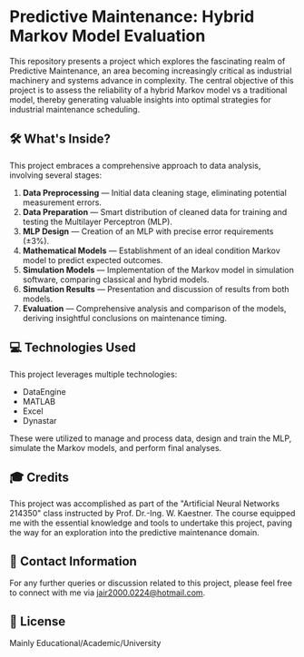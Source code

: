 # Predictive Maintenance: Hybrid Markov Model Evaluation 

This repository presents a project which explores the fascinating realm of Predictive Maintenance, an area becoming increasingly critical as industrial machinery and systems advance in complexity. The central objective of this project is to assess the reliability of a hybrid Markov model vs a traditional model, thereby generating valuable insights into optimal strategies for industrial maintenance scheduling.

## :hammer_and_wrench: What's Inside?

This project embraces a comprehensive approach to data analysis, involving several stages:

1. **Data Preprocessing** — Initial data cleaning stage, eliminating potential measurement errors. 
2. **Data Preparation** — Smart distribution of cleaned data for training and testing the Multilayer Perceptron (MLP).
3. **MLP Design** — Creation of an MLP with precise error requirements (±3%).
4. **Mathematical Models** — Establishment of an ideal condition Markov model to predict expected outcomes.
5. **Simulation Models** — Implementation of the Markov model in simulation software, comparing classical and hybrid models.
6. **Simulation Results** — Presentation and discussion of results from both models.
7. **Evaluation** — Comprehensive analysis and comparison of the models, deriving insightful conclusions on maintenance timing.

## :computer: Technologies Used

This project leverages multiple technologies:

- DataEngine
- MATLAB
- Excel
- Dynastar

These were utilized to manage and process data, design and train the MLP, simulate the Markov models, and perform final analyses.

## :mortar_board: Credits

This project was accomplished as part of the "Artificial Neural Networks 214350" class instructed by Prof. Dr.-Ing. W. Kaestner. The course equipped me with the essential knowledge and tools to undertake this project, paving the way for an exploration into the predictive maintenance domain.

## :email: Contact Information

For any further queries or discussion related to this project, please feel free to connect with me via jair2000.0224@hotmail.com.

## :page_with_curl: License

Mainly Educational/Academic/University

